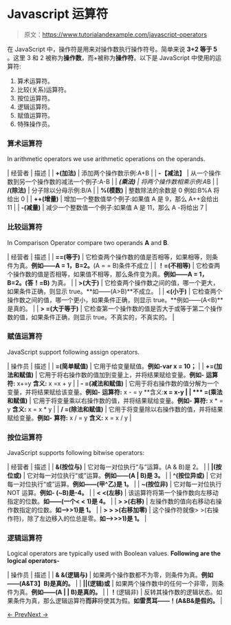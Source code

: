 # Javascript 运算符

> 原文：<https://www.tutorialandexample.com/javascript-operators>

在 JavaScript 中，操作符是用来对操作数执行操作符号。简单来说 **3+2 等于 5** 。这里 3 和 2 被称为**操作数**，而+被称为**操作符**。以下是 JavaScript 中使用的运算符:

1.  算术运算符。
2.  比较(关系)运算符。
3.  按位运算符。
4.  逻辑运算符。
5.  赋值运算符。
6.  特殊操作员。

### 算术运算符

In arithmetic operators we use arithmetic operations on the operands.

| 经营者 | 描述 |
| **+(加法)** | 添加两个操作数示例:A+B |
| **-【减法】** | 从一个操作数到另一个操作数的减法一个例子:A-B |
| ***(乘法)** | 将两个操作数相乘示例:A*B |
| **/(除法)** | 分子除以分母示例:B/A |
| **%(模数)** | 整数除法的余数是 0 例如:B%A 将给出 0 |
| **++(增量)** | 增加一个整数值举个例子:如果值 A 是 9，那么 A++会给出 11 |
| **-(减量)** | 减少一个整数值一个例子:如果值 A 是 11，那么 A -将给出 7 |

### 比较运算符

In Comparison Operator compare two operands **A** and **B**.

| 经营者 | 描述 |
| **==(等于)** | 它检查两个操作数的值是否相等，如果相等，则条件为真。**例如——A = 1，B=2。**(A = = B)条件不成立 |
| **！=(不相等)** | 它检查两个操作数的值是否相等，如果值不相等，那么条件变为真。**例如——A = 1，B=2。(答！=B)** 为真。 |
| **>(大于)** | 它检查两个操作数之间的值，哪一个更大，如果条件正确，则显示 true。**如——(A>B)**不成立。 |
| **<(小于)** | 它检查两个操作数之间的值，哪一个更小，如果条件正确，则显示 true。**例如——(A<B)**是真的。 |
| **> =(大于等于)** | 它检查第一个操作数的值是否大于或等于第二个操作数的值，如果条件正确，则显示 true。不真实的，不真实的。 |

### 赋值运算符

JavaScript support following assign operators.

| 操作员 | 描述 |
| **=(简单赋值)** | 它用于给变量赋值。**例如-var x = 10；** |
| **+=(加法和赋值)** | 它用于将右操作数的值加到变量上，并将结果赋给变量。**例如-** **运算符:** x+=y **含义:** x =x + y |
| **- =(减法和赋值)** | 它用于将右操作数的值分解为一个变量，并将结果赋给该变量。**例如-** **运算符:** x - = y **含义:**x = x-y |
| *** =(乘法和赋值)** | 它用于将变量乘以右操作数的值，并将结果赋给变量。**例如-** **算符:** x * = y **含义:** x = x * y |
| **/ =(除法和赋值)** | 它用于将变量除以右操作数的值，并将结果赋给变量。**例如-** **算符:** x / = y **含义:** x = x / y |

### 按位运算符

JavaScript supports following bitwise operators:

| 经营者 | 描述 |
| **&(按位与)** | 它对每一对位执行“与”运算。(A & B)是 2。 |
| **&#124;(按位或)** | 它对每一对位执行“或”运算。**例如——(A &#124; B)是 3。** |
| **^(按位异或)** | 它对每一对位执行“或”运算。**例如——(甲^乙)是 1。** |
| **~(按位非)** | 它对每一对位执行 NOT 运算。**例如- (~B)是-4。** |
| **< <(左移)** | 该运算符将第一个操作数向左移动指定的位数。**如——(一个< < 1)是 4。** |
| **> >(右移)** | 左操作数的值向右移动右操作数指定的位数。**如——>>1)是 1。** |
| **> > >(右移加零)** | 这个操作符就像> >(右操作符)，除了左边移入的位总是零。**如——>>>1)是 1。** |

### 逻辑运算符

Logical operators are typically used with Boolean values. **Following are the logical operators-**

| 操作员 | 描述 |
| **& &(逻辑与)** | 如果两个操作数都不为零，则条件为真。**例如——(A&T3】B)是真的。** |
| **&#124;&#124;(逻辑)或** | 如果两个操作数中的任何一个非零，则条件为真。**例如——(A &#124; &#124; B)是真的。** |
| **！**(逻辑非) | 反转其操作数的逻辑状态。如果条件为真，那么逻辑运算符**而非**将使其为假。**如雷贯耳——！(A&B&是假的。** |

[← Prev](https://www.tutorialandexample.com/javascript-data-types)[Next →](https://www.tutorialandexample.com/javascript-if-else)
